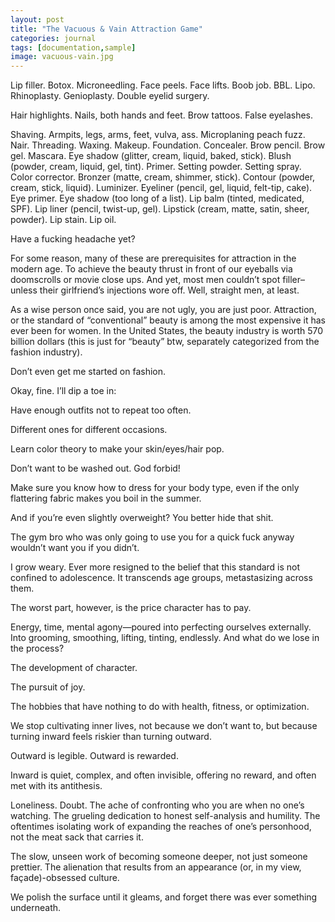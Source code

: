 ```yaml
---
layout: post
title: "The Vacuous & Vain Attraction Game"
categories: journal
tags: [documentation,sample]
image: vacuous-vain.jpg
---
```


Lip filler. Botox. Microneedling. Face peels. Face lifts. Boob job. BBL. Lipo. Rhinoplasty. Genioplasty. Double eyelid surgery.

Hair highlights. Nails, both hands and feet. Brow tattoos. False eyelashes.

Shaving. Armpits, legs, arms, feet, vulva, ass. Microplaning peach fuzz. Nair. Threading. Waxing.
Makeup. Foundation. Concealer. Brow pencil. Brow gel. Mascara. Eye shadow (glitter, cream, liquid, baked, stick). Blush (powder, cream, liquid, gel, tint). Primer. Setting powder. Setting spray. Color corrector. Bronzer (matte, cream, shimmer, stick). Contour (powder, cream, stick, liquid). Luminizer. Eyeliner (pencil, gel, liquid, felt-tip, cake). Eye primer. Eye shadow (too long of a list). Lip balm (tinted, medicated, SPF). Lip liner (pencil, twist-up, gel). Lipstick (cream, matte, satin, sheer, powder). Lip stain. Lip oil.

Have a fucking headache yet?

For some reason, many of these are prerequisites for attraction in the modern age. To achieve the beauty thrust in front of our eyeballs via doomscrolls or movie close ups. And yet, most men couldn’t spot filler–unless their girlfriend’s injections wore off. Well, straight men, at least.

As a wise person once said, you are not ugly, you are just poor. Attraction, or the standard of “conventional” beauty is among the most expensive it has ever been for women. In the United States, the beauty industry is worth 570 billion dollars (this is just for “beauty” btw, separately categorized from the fashion industry).

Don’t even get me started on fashion.

Okay, fine. I’ll dip a toe in:

Have enough outfits not to repeat too often.

Different ones for different occasions.

Learn color theory to make your skin/eyes/hair pop.

Don’t want to be washed out. God forbid!

Make sure you know how to dress for your body type, even if the only flattering fabric makes you boil in the summer.

And if you’re even slightly overweight? You better hide that shit.

The gym bro who was only going to use you for a quick fuck anyway wouldn’t want you if you didn’t.

I grow weary. Ever more resigned to the belief that this standard is not confined to adolescence. It transcends age groups, metastasizing across them.

The worst part, however, is the price character has to pay.

Energy, time, mental agony—poured into perfecting ourselves externally. Into grooming, smoothing, lifting, tinting, endlessly. And what do we lose in the process?

The development of character.

The pursuit of joy.

The hobbies that have nothing to do with health, fitness, or optimization.

We stop cultivating inner lives, not because we don’t want to, but because turning inward feels riskier than turning outward.

Outward is legible. Outward is rewarded.

Inward is quiet, complex, and often invisible, offering no reward, and often met with its antithesis.

Loneliness. Doubt. The ache of confronting who you are when no one’s watching. The grueling dedication to honest self-analysis and humility. The oftentimes isolating work of expanding the reaches of one’s personhood, not the meat sack that carries it.

The slow, unseen work of becoming someone deeper, not just someone prettier. The alienation that results from an appearance (or, in my view, façade)-obsessed culture. 

We polish the surface until it gleams, and forget there was ever something underneath.